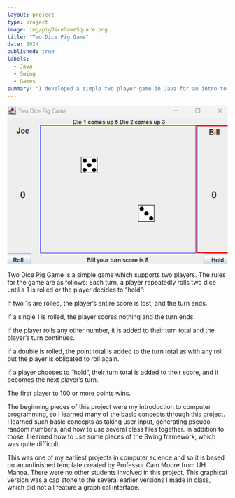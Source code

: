 ```yaml
---
layout: project
type: project
image: img/pigDiceGameSquare.png
title: "Two Dice Pig Game"
date: 2024
published: true
labels:
  - Java
  - Swing
  - Games
summary: "I developed a simple two player game in Java for an intro to computer science class"
---
```

<img class="img-fluid" src="../img/twoDicePigPanel.png">

Two Dice Pig Game is a simple game which supports two players. The rules for the game are as follows:
Each turn, a player repeatedly rolls two dice until a 1 is rolled or the player decides to “hold”:

If two 1s are rolled, the player’s entire score is lost, and the turn ends.

If a single 1 is rolled, the player scores nothing and the turn ends.

If the player rolls any other number, it is added to their turn total and the player’s turn continues.

If a double is rolled, the point total is added to the turn total as with any roll but the player is obligated to roll again.

If a player chooses to “hold”, their turn total is added to their score, and it becomes the next player’s turn.

The first player to 100 or more points wins.

The beginning pieces of this project were my introduction to computer programming, so I learned many of the basic concepts through this project. I learned such basic concepts as taking user input, generating pseudo-random numbers, and how to use several class files together. In addition to those, I learned how to use some pieces of the Swing framework, which was quite difficult. 

This was one of my earliest projects in computer science and so it is based on an unfinished template created by Professor Cam Moore from UH Manoa. There were no other students involved in this project. This graphical version was a cap stone to the several earlier versions I made in class, which did not all feature a graphical interface. 
